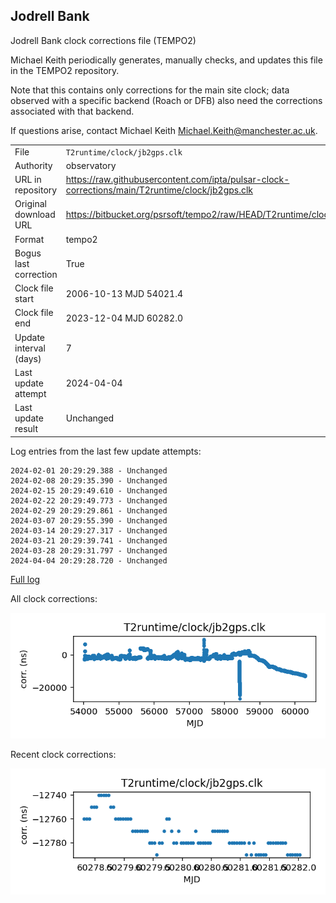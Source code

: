 
## Jodrell Bank

Jodrell Bank clock corrections file (TEMPO2)

Michael Keith periodically generates, manually checks, and updates
this file in the TEMPO2 repository.

Note that this contains only corrections for the main site clock;
data observed with a specific backend (Roach or DFB) also
need the corrections associated with that backend.

If questions arise, contact Michael Keith
<Michael.Keith@manchester.ac.uk>.

|     |     |
|:--- |:--- |
| File | `T2runtime/clock/jb2gps.clk` |
| Authority | observatory |
| URL in repository | <https://raw.githubusercontent.com/ipta/pulsar-clock-corrections/main/T2runtime/clock/jb2gps.clk> |
| Original download URL | <https://bitbucket.org/psrsoft/tempo2/raw/HEAD/T2runtime/clock/jb2gps.clk> |
| Format | tempo2 |
| Bogus last correction | True |
| Clock file start | 2006-10-13 MJD 54021.4 |
| Clock file end | 2023-12-04 MJD 60282.0 |
| Update interval (days) | 7 |
| Last update attempt | 2024-04-04 |
| Last update result | Unchanged |

Log entries from the last few update attempts:
```
2024-02-01 20:29:29.388 - Unchanged
2024-02-08 20:29:35.390 - Unchanged
2024-02-15 20:29:49.610 - Unchanged
2024-02-22 20:29:49.773 - Unchanged
2024-02-29 20:29:29.861 - Unchanged
2024-03-07 20:29:55.390 - Unchanged
2024-03-14 20:29:27.317 - Unchanged
2024-03-21 20:29:39.741 - Unchanged
2024-03-28 20:29:31.797 - Unchanged
2024-04-04 20:29:28.720 - Unchanged
```
[Full log](https://raw.githubusercontent.com/ipta/pulsar-clock-corrections/main/log/T2runtime/clock/jb2gps.clk.log)


All clock corrections:

![plot of all clock corrections](jb2gps.clk.png "All corrections")

Recent clock corrections:

![plot of recent clock corrections](jb2gps.clk.short.png "Recent corrections")

